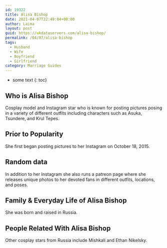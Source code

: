 ```yaml
---
id: 19322
title: Alisa Bishop
date: 2021-04-07T22:49:04+00:00
author: Laima
layout: post
guid: https://ukdataservers.com/alisa-bishop/
permalink: /04/07/alisa-bishop
tags:
  - Husband
  - Wife
  - Boyfriend
  - Girlfriend
category: Marriage Guides
---
```


* some text
{: toc}


## Who is Alisa Bishop
                  
                  
                  
Cosplay model and Instagram star who is known for posting pictures posing in a variety of different outfits including characters such as Asuka, Tsundere, and Krul Tepes. 
                  
              
            
              
            
                
                
                
## Prior to Popularity
                  
                  
                  
She first began posting pictures to her Instagram on October 18, 2015. 
                  
              
            
              
            
                
                
                
## Random data
                  
                  
                  
In addition to her Instagram she also runs a patreon page where she releases unique photos to her devoted fans in different outfits, locations, and poses. 
                  
              
            
              
            
                
                
                
## Family & Everyday Life of Alisa Bishop
                  
                  
                  
She was born and raised in Russia. 
                  
              
            
              
            
                
                
                
## People Related With Alisa Bishop
                  
                  
                  
Other cosplay stars from Russia include Mishkali and Ethan Nikelsky. 
                  
              
            
              
            
                
              
            
              
              
            
            
              
            
          
          
          